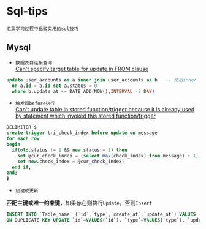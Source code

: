 # Sql-tips

`汇集学习过程中比较实用的sql技巧`  

## Mysql

- `数据表自连接查询`  
[Can't specify target table for update in FROM clause](http://stackoverflow.com/questions/45494/mysql-error-1093-cant-specify-target-table-for-update-in-from-clause)

```sql
update user_accounts as a inner join user_accounts as b   -- 使用inner join 链接查询
  on a.id = b.id set a.status = 0  
  where b.update_at <= DATE_ADD(NOW(),INTERVAL -2 DAY) 
```

- `触发器before执行`   
[Can't update table in stored function/trigger because it is already used by statement which invoked this stored function/trigger](http://stackoverflow.com/questions/15300673/mysql-error-cant-update-table-in-stored-function-trigger-because-it-is-already)

```sql
DELIMITER $
create trigger tri_check_index before update on message                   -- 在更新之前(before)触发
for each row
begin 
  if(old.status != 1 && new.status = 1) then
    set @cur_check_index = (select max(check_index) from message) + 1;
    set new.check_index = @cur_check_index;                               -- 设置新(new)数据的值
  end if;
end;
$
```

- `创建或更新`

**匹配主键或唯一约束键**，如果存在则执行`Update`，否则`Insert`

```sql
INSERT INTO `Table_name` (`id`,`type`,`create_at`,`update_at`) VALUES (3,2,'2017-05-18 11:06:17','2017-05-18 11:06:17') 
ON DUPLICATE KEY UPDATE `id`=VALUES(`id`), `type`=VALUES(`type`), `update_at`=VALUES(`update_at`);
```